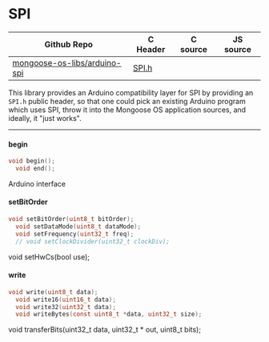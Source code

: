 # SPI
| Github Repo | C Header | C source  | JS source |
| ----------- | -------- | --------  | ----------------- |
| [mongoose-os-libs/arduino-spi](https://github.com/mongoose-os-libs/arduino-spi) | [SPI.h](https://github.com/mongoose-os-libs/arduino-spi/tree/master/include/SPI.h) | &nbsp;  | &nbsp;         |



This library provides an Arduino compatibility layer for SPI by providing
an `SPI.h` public header, so that one could pick an existing Arduino
program which uses SPI, throw it into the Mongoose OS application sources,
and ideally, it "just works".


 ----- 
#### begin

```c
void begin();
  void end();
```
 Arduino interface 
#### setBitOrder

```c
void setBitOrder(uint8_t bitOrder);
  void setDataMode(uint8_t dataMode);
  void setFrequency(uint32_t freq);
  // void setClockDivider(uint32_t clockDiv);
```
void setHwCs(bool use);
#### write

```c
void write(uint8_t data);
  void write16(uint16_t data);
  void write32(uint32_t data);
  void writeBytes(const uint8_t *data, uint32_t size);
```
void transferBits(uint32_t data, uint32_t * out, uint8_t bits);
